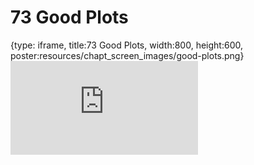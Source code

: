 # 73 Good Plots
 
{type: iframe, title:73 Good Plots, width:800, height:600, poster:resources/chapt_screen_images/good-plots.png}
![](https://datatrail-jhu.github.io/DataTrail_ReOrg/no_toc/good-plots.html)
 

 
